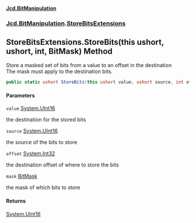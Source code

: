 #### [Jcd.BitManipulation](index.md 'index')
### [Jcd.BitManipulation](Jcd.BitManipulation.md 'Jcd.BitManipulation').[StoreBitsExtensions](Jcd.BitManipulation.StoreBitsExtensions.md 'Jcd.BitManipulation.StoreBitsExtensions')

## StoreBitsExtensions.StoreBits(this ushort, ushort, int, BitMask) Method

Store a masked set of bits from a value to an offset in the destination  
The mask must apply to the destination bits.

```csharp
public static ushort StoreBits(this ushort value, ushort source, int offset, Jcd.BitManipulation.BitIndexers.BitMask mask);
```
#### Parameters

<a name='Jcd.BitManipulation.StoreBitsExtensions.StoreBits(thisushort,ushort,int,Jcd.BitManipulation.BitIndexers.BitMask).value'></a>

`value` [System.UInt16](https://docs.microsoft.com/en-us/dotnet/api/System.UInt16 'System.UInt16')

the destination for the stored bits

<a name='Jcd.BitManipulation.StoreBitsExtensions.StoreBits(thisushort,ushort,int,Jcd.BitManipulation.BitIndexers.BitMask).source'></a>

`source` [System.UInt16](https://docs.microsoft.com/en-us/dotnet/api/System.UInt16 'System.UInt16')

the source of the bits to store

<a name='Jcd.BitManipulation.StoreBitsExtensions.StoreBits(thisushort,ushort,int,Jcd.BitManipulation.BitIndexers.BitMask).offset'></a>

`offset` [System.Int32](https://docs.microsoft.com/en-us/dotnet/api/System.Int32 'System.Int32')

the destination offset of where to store the bits

<a name='Jcd.BitManipulation.StoreBitsExtensions.StoreBits(thisushort,ushort,int,Jcd.BitManipulation.BitIndexers.BitMask).mask'></a>

`mask` [BitMask](Jcd.BitManipulation.BitIndexers.BitMask.md 'Jcd.BitManipulation.BitIndexers.BitMask')

the mask of which bits to store

#### Returns
[System.UInt16](https://docs.microsoft.com/en-us/dotnet/api/System.UInt16 'System.UInt16')